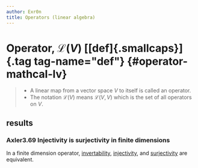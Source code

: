```yaml
---
author: Exr0n
title: Operators (linear algebra)
---
```


# Operator, $\mathcal L(V)$ [[def]{.smallcaps}]{.tag tag-name="def"} {#operator-mathcal-lv}

> -   A linear map from a vector space $V$ to itself is called an
>     operator.
> -   The notation $\mathcal L(V)$ means $\mathcal L(V, V)$ which is the
>     set of all operators on $V$.

## results

### Axler3.69 Injectivity is surjectivity in finite dimensions

In a finite dimension operator,
[invertability](KBrefInvertibleLinearMaps.org),
[injectivity](KBrefInjective.org), and
[surjectivity](KBrefSurjectiveFunction.org) are equivalent.
